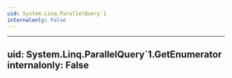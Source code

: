 ```yaml
---
uid: System.Linq.ParallelQuery`1
internalonly: False
---
```


---
uid: System.Linq.ParallelQuery`1.GetEnumerator
internalonly: False
---
